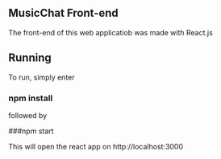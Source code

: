 ## MusicChat Front-end 

The front-end of this web applicatiob was made with React.js

## Running

To run, simply enter </br >

### npm install 

followed by 

###npm start

This will open the react app on http://localhost:3000


